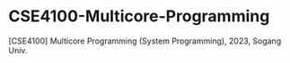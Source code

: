 # CSE4100-Multicore-Programming
[CSE4100] Multicore Programming (System Programming), 2023, Sogang Univ.
